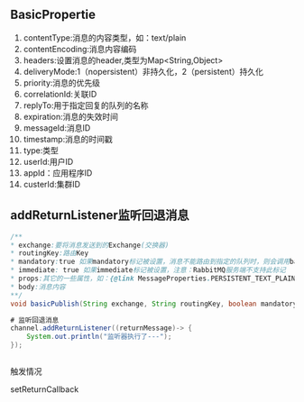 ## BasicPropertie

1. contentType:消息的内容类型，如：text/plain
2. contentEncoding:消息内容编码
3. headers:设置消息的header,类型为Map<String,Object>
4. deliveryMode:1（nopersistent）非持久化，2（persistent）持久化
5. priority:消息的优先级
6. correlationId:关联ID
7. replyTo:用于指定回复的队列的名称
8. expiration:消息的失效时间
9. messageId:消息ID
10. timestamp:消息的时间戳
11. type:类型
12. userId:用户ID
13. appId：应用程序ID
14. custerId:集群ID

## addReturnListener监听回退消息

~~~java
/**
* exchange:要将消息发送到的Exchange(交换器)
* routingKey:路由Key
* mandatory:true 如果mandatory标记被设置，消息不能路由到指定的队列时，则会调用basic.return方法将消息返回给生产者,会触发addReturnListener注册的监听器；如果为false，则broker会直接将消息丢弃
* immediate: true 如果immediate标记被设置，注意：RabbitMQ服务端不支持此标记
* props:其它的一些属性，如：{@link MessageProperties.PERSISTENT_TEXT_PLAIN}
* body:消息内容
**/
void basicPublish(String exchange, String routingKey, boolean mandatory, boolean immediate, BasicProperties props, byte[] body)

# 监听回退消息
channel.addReturnListener((returnMessage)-> {
	System.out.println("监听器执行了---");
});



~~~

触发情况

setReturnCallback 
